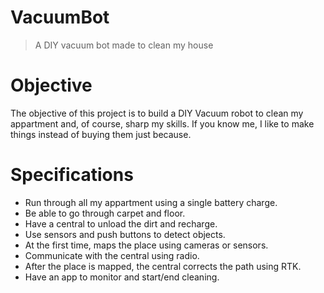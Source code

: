 # VacuumBot
> A DIY vacuum bot made to clean my house

# Objective

The objective of this project is to build a DIY Vacuum robot to clean my appartment and, of course, sharp my skills. If you know me, I like to make things instead of buying them just because.

# Specifications

* Run through all my appartment using a single battery charge.
* Be able to go through carpet and floor.
* Have a central to unload the dirt and recharge.
* Use sensors and push buttons to detect objects.
* At the first time, maps the place using cameras or sensors.
* Communicate with the central using radio.
* After the place is mapped, the central corrects the path using RTK.
* Have an app to monitor and start/end cleaning.
